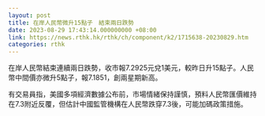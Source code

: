 ```yaml
---
layout: post
title: 在岸人民幣微升15點子　結束兩日跌勢
date: 2023-08-29 17:43:14.000000000 +08:00
link: https://news.rthk.hk/rthk/ch/component/k2/1715638-20230829.htm
categories: rthk
---
```


在岸人民幣結束連續兩日跌勢，收市報7.2925元兌1美元，較昨日升15點子。人民幣中間價亦微升5點子，報7.1851，創兩星期新高。

有交易員指，美國多項經濟數據公布前，市場情緒保持謹慎，預料人民幣匯價維持在7.3附近反覆，但估計中國監管機構在人民幣跌穿7.3後，可能加碼政策措施。
